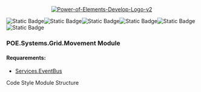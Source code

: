 <p align="center">
<a href="https://ibb.co/3sbBCHt"><img src="https://i.ibb.co/PYyw68B/Power-of-Elements-Develop-Logo-v2.png" alt="Power-of-Elements-Develop-Logo-v2"></a><br>
</p>
  
![Static Badge](https://img.shields.io/badge/Engine-Unity%206000.0.24f1-brightgreen)![Static Badge](https://img.shields.io/badge/Version-v1.0%20(Alfa)-blue)![Static Badge](https://img.shields.io/badge/C%23-violet)![Static Badge](https://img.shields.io/badge/TBS-inactive "Turn-Based Strategy")![Static Badge](https://img.shields.io/badge/CCG-inactive "Collectable Card Game")![Static Badge](https://img.shields.io/badge/GBG-inactive "Grid Based Game")

### POE.Systems.Grid.Movement Module
#### Requarements: 
- [Services.EventBus](https://github.com/Are0pag/Services.EventBus)

Code Style
Module Structure
